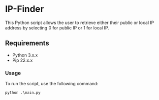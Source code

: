 # IP-Finder
This Python script allows the user to retrieve either their public or local IP address by selecting 0 for public IP or 1 for local IP.

## Requirements

- Python 3.x.x
- Pip 22.x.x

### Usage

To run the script, use the following command:

```
python .\main.py
```
